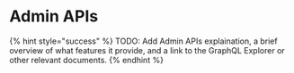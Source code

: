 # Admin APIs

{% hint style="success" %}
TODO: Add Admin APIs explaination, a brief overview of what features it provide, and a link to the GraphQL Explorer or other relevant documents.
{% endhint %}

